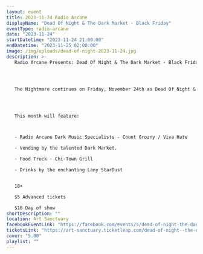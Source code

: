 ```yaml
---
layout: event
title: 2023-11-24 Radio Arcane
displayName: "Dead Of Night & The Dark Market - Black Friday"
eventType: radio-arcane
date: "2023-11-24"
startDatetime: "2023-11-24 21:00:00"
endDatetime: "2023-11-25 02:00:00"
image: /img/uploads/dead-of-night-2023-11-24.jpg
description: >-
   Radio Arcane Presents: Dead Of Night & The Dark Market - Black Friday 




   The Nightmare continues on Friday, November 24th as Dead Of Night & The Dark Market keep up the monthly grind of dark eclectic music. Come out and help keep the dancefloor barely alive as we celebrate the glum drudgery of our dreadful existence.




   This month will feature:



   - Radio Arcane Dark Music Specialists - Count Grozny / Viva Hate

   - Vending by the talented Dark Market.

   - Food Truck - Chi-Town Grill

   - Drinks by the enchanting Lany StarDust


   18+

   $5 Advanced tickets

   $10 Day of show
shortDescription: ""
location: Art Sanctuary
facebookEventLink: "https://facebook.com/events/s/dead-of-night-the-dark-market-/2431192517063375"
ticketsLink: "https://art-sanctuary.ticketleap.com/dead-of-night--the-dark-market---black-friday"
cover: "5.00"
playlist: ""
---
```

